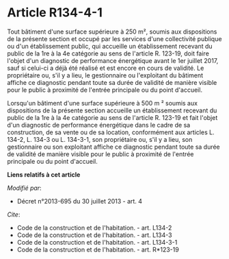# Article R134-4-1

Tout bâtiment d'une surface supérieure à 250 m², soumis aux dispositions de la présente section et occupé par les services
d'une collectivité publique ou d'un établissement public, qui accueille un établissement recevant du public de la 1re à la 4e
catégorie au sens de l'article R. 123-19, doit faire l'objet d'un diagnostic de performance énergétique avant le 1er juillet
2017, sauf si celui-ci a déjà été réalisé et est encore en cours de validité. Le propriétaire ou, s'il y a lieu, le
gestionnaire ou l'exploitant du bâtiment affiche ce diagnostic pendant toute sa durée de validité de manière visible pour le
public à proximité de l'entrée principale ou du point d'accueil. 

Lorsqu'un bâtiment d'une surface supérieure à 500 m ² soumis aux dispositions de la présente section accueille un
établissement recevant du public de la 1re à la 4e catégorie au sens de l'article R. 123-19 et fait l'objet d'un diagnostic
de performance énergétique dans le cadre de sa construction, de sa vente ou de sa location, conformément aux articles L.
134-2, L. 134-3 ou L. 134-3-1, son propriétaire ou, s'il y a lieu, son gestionnaire ou son exploitant affiche ce diagnostic
pendant toute sa durée de validité de manière visible pour le public à proximité de l'entrée principale ou du point
d'accueil.

**Liens relatifs à cet article**

_Modifié par_:

  - Décret n°2013-695 du 30 juillet 2013 - art. 4

_Cite_:

  - Code de la construction et de l'habitation. - art. L134-2
  - Code de la construction et de l'habitation. - art. L134-3
  - Code de la construction et de l'habitation. - art. L134-3-1
  - Code de la construction et de l'habitation. - art. R*123-19
